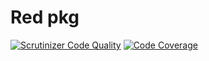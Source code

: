 # Red pkg

[![Scrutinizer Code Quality](https://scrutinizer-ci.com/g/dg482/red/badges/quality-score.png?b=main&s=152a20e5c5ac18c6c9bce0f2b5bad099b746fa57)](https://scrutinizer-ci.com/g/dg482/red/?branch=main)
[![Code Coverage](https://scrutinizer-ci.com/g/dg482/red/badges/coverage.png?b=main&s=f13a5fd220af2f56d17ad2c75fc40109f00e15a3)](https://scrutinizer-ci.com/g/dg482/red/?branch=main)